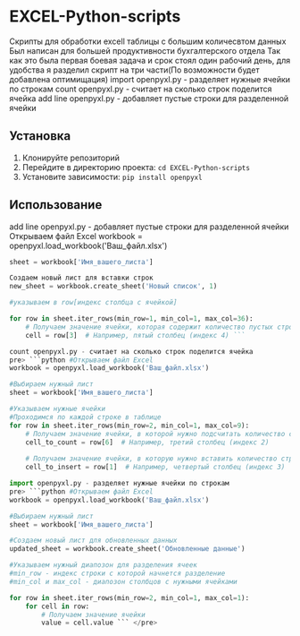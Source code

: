 # EXCEL-Python-scripts

Скрипты для обработки excell таблицы с большим количесвтом данных
Был написан для большей продуктивности бухгалтерского отдела
Так как это была первая боевая задача и срок стоял один рабочий день, для удобства я разделил скрипт на три части(По возможности будет добавлена оптимищация)
import openpyxl.py - разделяет нужные ячейки по строкам
count openpyxl.py - считает на сколько строк поделится ячейка
add line openpyxl.py - добавляет пустые строки для разделенной ячейки

## Установка

1. Клонируйте репозиторий
2. Перейдите в директорию проекта: `cd EXCEL-Python-scripts`
3. Установите зависимости: `pip install openpyxl`

## Использование
add line openpyxl.py - добавляет пустые строки для разделенной ячейки
Открываем файл Excel
workbook = openpyxl.load_workbook('Ваш_файл.xlsx')

```python #Выбираем нужный лист
sheet = workbook['Имя_вашего_листа']

Создаем новый лист для вставки строк
new_sheet = workbook.create_sheet('Новый список', 1)

#указываем в row[индекс столбца с ячейкой]

for row in sheet.iter_rows(min_row=1, min_col=1, max_col=36):
    # Получаем значение ячейки, которая содержит количество пустых строк для добавления
    cell = row[3]  # Например, пятый столбец (индекс 4) ```

count openpyxl.py - считает на сколько строк поделится ячейка
pre> ```python #Открываем файл Excel
workbook = openpyxl.load_workbook('Ваш_файл.xlsx')

#Выбираем нужный лист
sheet = workbook['Имя_вашего_листа']

#Указываем нужные ячейки
#Проходимся по каждой строке в таблице
for row in sheet.iter_rows(min_row=2, min_col=1, max_col=9):
    # Получаем значение ячейки, в которой нужно подсчитать количество строк данных
    cell_to_count = row[6]  # Например, третий столбец (индекс 2)
    
    # Получаем значение ячейки, в которую нужно вставить количество строк данных
    cell_to_insert = row[1]  # Например, четвертый столбец (индекс 3) ``` </pre>

import openpyxl.py - разделяет нужные ячейки по строкам
pre> ```python #Открываем файл Excel
workbook = openpyxl.load_workbook('Ваш_файл.xlsx')

#Выбираем нужный лист
sheet = workbook['Имя_вашего_листа']

#Создаем новый лист для обновленных данных
updated_sheet = workbook.create_sheet('Обновленные данные')

#Указываем нужный диапозон для разделения ячеек
#min_row - индекс строки с которой начнется разделение
#min_col и max_col - диапозон столбцов с нужными ячейками

for row in sheet.iter_rows(min_row=2, min_col=1, max_col=1):
    for cell in row:
        # Получаем значение ячейки
        value = cell.value ``` </pre>
